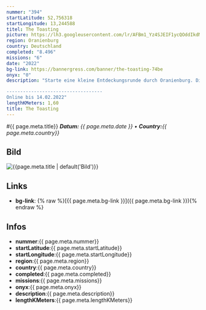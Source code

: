 ```yaml
---
nummer: "394"
startLatitude: 52,756318
startLongitude: 13,244588
titel: The Toasting
picture: https://lh3.googleusercontent.com/lr/AFBm1_Yz4SJEIF1ycQOddIkdMp367ZrOMBirW-byT_M2PQRA-EF1bg0UOI3UtfP7ryNTKd4b840GwmkPzROzhwVAuj_FX8TWZ2TTSWcrFZLMf6u16u24Kdbil-mptM2cxSRChSFRWS_mu_hrcDvaqd_7K9d77Wnj_qTFoO5J76LOFZcftqcAs_0yFSnCmtJtbqm-DEUIjMEyCp90nY14JAp-I8C6oOvQuOhMSX_LFqaKu_jmfpmQVn6kDUVvLypwCLc7KsLerRbPzKqWCRKxbPEf8gAurfKcz2VSiA5P0k15hm2gOD0rUSZaoe8wtI7AeK1A2vYyg1w67uWnRk99JtJClCQleOn2kX8G6Ql2tdDFH6jXCPmLV5F4ey-Y2HPlboSkT6QI0XvoqHA4oSJnIyRtnIJlMTDneqkI3b6W9JDsRsJDoDf2sv8CxJe5AEcLf8J0z5vIzQPuUCZWdUBx92SN9qM0Y3CIJeufTkQnyvtj73zhIkkfV3SacvnYYM5qXHfM4tzU6y_Y7wbh4p21-RY4DfzUuGazBym6BMK7CbD5D623mLkLjD47vgbQe79H0US1qkFjF44ohsmqaCMeV8v1UA8u1KFAP_mDZ0tHiZAEaF03BTr3Z5BbwGQD5P2kBaUVKQus6-sYSTS4X_JKSQ58rC5YJirY8BUfxm0uM7uT0VyMoBvf5s5_lljU16Y7Tr3Ho639KOhfrCyd6CakgvQB2YQ4twmnk3UTjyFp6giIr9yU06Qfm5zeBgIlp9HHQ52yjEgIR89ubtNAtwwq6Q8uTO6jQ6UzM0A2CVGtqS86o4jhzcsvgC3K9SxZKxBwT10-D2DgjK0OcGkZcaAeqH5krqS6yt_uHbLr1A8G
region: Oranienburg
country: Deutschland
completed: "8.496"
missions: "6"
date: "2022"
bg-link: https://bannergress.com/banner/the-toasting-74be
onyx: "0"
description: "Starte eine kleine Entdeckungsrunde durch Oranienburg. Die Runde startet und endet in der Bernauer Straße.

-----------------------------------
Online bis 14.02.2022"
lengthKMeters: 1,60
title: The Toasting
---
```


#{{ page.meta.title}}
_**Datum:** {{ page.meta.date }} • **Country:**{{ page.meta.country}}_

## Bild
![{{page.meta.title | default('Bild')}}]({{page.meta.picture}})

## Links
- **bg-link**: {% raw %}[{{ page.meta.bg-link }}]({{ page.meta.bg-link }}){% endraw %}

## Infos
- **nummer**:{{ page.meta.nummer}}
- **startLatitude**:{{ page.meta.startLatitude}}
- **startLongitude**:{{ page.meta.startLongitude}}
- **region**:{{ page.meta.region}}
- **country**:{{ page.meta.country}}
- **completed**:{{ page.meta.completed}}
- **missions**:{{ page.meta.missions}}
- **onyx**:{{ page.meta.onyx}}
- **description**:{{ page.meta.description}}
- **lengthKMeters**:{{ page.meta.lengthKMeters}}

